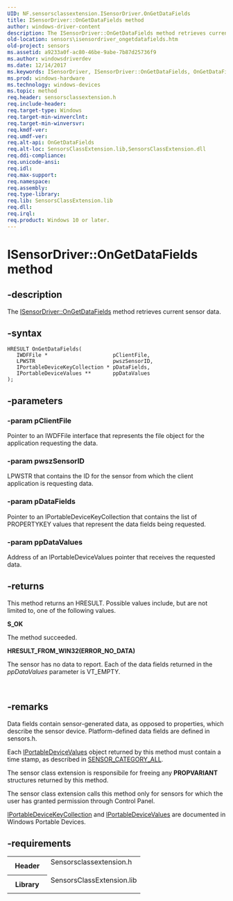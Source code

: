 ```yaml
---
UID: NF.sensorsclassextension.ISensorDriver.OnGetDataFields
title: ISensorDriver::OnGetDataFields method
author: windows-driver-content
description: The ISensorDriver::OnGetDataFields method retrieves current sensor data.
old-location: sensors\isensordriver_ongetdatafields.htm
old-project: sensors
ms.assetid: a9233a0f-ac80-46be-9abe-7b87d25736f9
ms.author: windowsdriverdev
ms.date: 12/14/2017
ms.keywords: ISensorDriver, ISensorDriver::OnGetDataFields, OnGetDataFields
ms.prod: windows-hardware
ms.technology: windows-devices
ms.topic: method
req.header: sensorsclassextension.h
req.include-header: 
req.target-type: Windows
req.target-min-winverclnt: 
req.target-min-winversvr: 
req.kmdf-ver: 
req.umdf-ver: 
req.alt-api: OnGetDataFields
req.alt-loc: SensorsClassExtension.lib,SensorsClassExtension.dll
req.ddi-compliance: 
req.unicode-ansi: 
req.idl: 
req.max-support: 
req.namespace: 
req.assembly: 
req.type-library: 
req.lib: SensorsClassExtension.lib
req.dll: 
req.irql: 
req.product: Windows 10 or later.
---
```


# ISensorDriver::OnGetDataFields method



## -description
The <a href="sensors.isensordriver_ongetdatafields">ISensorDriver::OnGetDataFields</a> method retrieves current sensor data.



## -syntax

````
HRESULT OnGetDataFields(
   IWDFFile *                     pClientFile,
   LPWSTR                         pwszSensorID,
   IPortableDeviceKeyCollection * pDataFields,
   IPortableDeviceValues **       ppDataValues
);
````


## -parameters

### -param pClientFile 

 Pointer to an IWDFFile interface that represents the file object for the application requesting the data.


### -param pwszSensorID 

LPWSTR that contains the ID for the sensor from which the client application is requesting data.


### -param pDataFields 

Pointer to an IPortableDeviceKeyCollection that contains the list of PROPERTYKEY values that represent the data fields being requested. 


### -param ppDataValues 

Address of an IPortableDeviceValues pointer that receives the requested data.


## -returns
This method returns an HRESULT. Possible values include, but are not limited to, one of the following values.
<dl>
<dt><b>S_OK</b></dt>
</dl>The method succeeded.
<dl>
<dt><b>HRESULT_FROM_WIN32(ERROR_NO_DATA)</b></dt>
</dl>The sensor has no data to report. Each of the data fields returned in the <i>ppDataValues</i> parameter is VT_EMPTY.

 


## -remarks
Data fields contain sensor-generated data, as opposed to properties, which describe the sensor device. Platform-defined data fields are defined in sensors.h.

Each <a href="http://go.microsoft.com/fwlink/p/?linkid=131486">IPortableDeviceValues</a> object returned by this method must contain a time stamp, as described in <a href="https://msdn.microsoft.com/library/windows/hardware/ff545725">SENSOR_CATEGORY_ALL</a>. 

The sensor class extension is responsibile for freeing any <b>PROPVARIANT</b> structures returned by this method.

The sensor class extension calls this method only for sensors for which the user has granted permission through Control Panel.

<a href="http://go.microsoft.com/fwlink/p/?linkid=131484">IPortableDeviceKeyCollection</a> and <a href="http://go.microsoft.com/fwlink/p/?linkid=131486">IPortableDeviceValues</a> are documented in Windows Portable Devices.


## -requirements
<table>
<tr>
<th width="30%">
Header

</th>
<td width="70%">
<dl>
<dt>Sensorsclassextension.h</dt>
</dl>
</td>
</tr>
<tr>
<th width="30%">
Library

</th>
<td width="70%">
<dl>
<dt>SensorsClassExtension.lib</dt>
</dl>
</td>
</tr>
</table>
